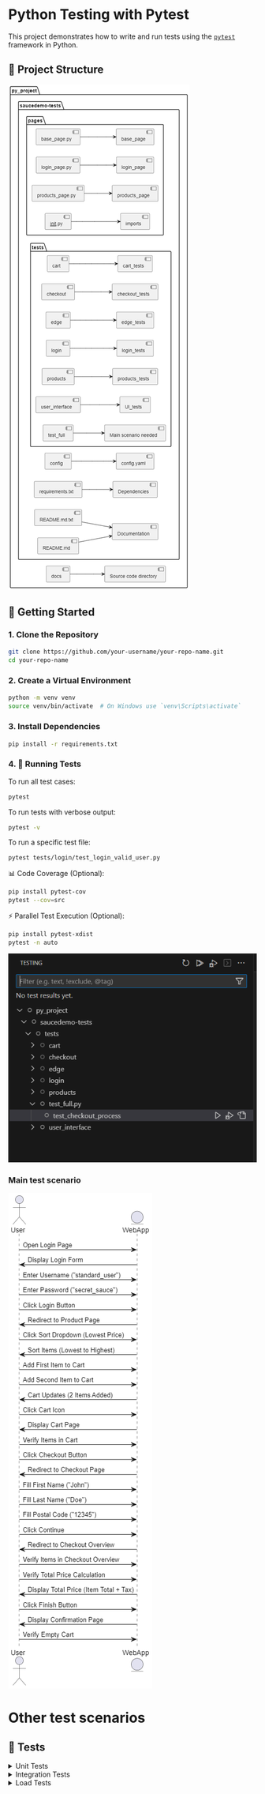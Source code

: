 # Python Testing with Pytest

This project demonstrates how to write and run tests using the [`pytest`](https://docs.pytest.org/) framework in Python.

## 📁 Project Structure
![Alt text](image.png)

## 🚀 Getting Started

### 1. Clone the Repository

```bash
git clone https://github.com/your-username/your-repo-name.git
cd your-repo-name
```
### 2. Create a Virtual Environment

```bash
python -m venv venv
source venv/bin/activate  # On Windows use `venv\Scripts\activate`
```

### 3. Install Dependencies

```bash
pip install -r requirements.txt
```

### 4. 🧪 Running Tests

To run all test cases:

```bash
pytest
```

To run tests with verbose output:

```bash
pytest -v
```

To run a specific test file:

```bash
pytest tests/login/test_login_valid_user.py
```


📊 Code Coverage (Optional):

```bash
pip install pytest-cov
pytest --cov=src
```

⚡ Parallel Test Execution (Optional):

```bash
pip install pytest-xdist
pytest -n auto
```

![Alt text](image-1.png)

### Main test scenario 

![Alt text](image-2.png)


# Other test scenarios

## :test_tube: Tests

<details>
    <summary>Unit Tests</summary>

### Unit Tests

To unit-test an event-sourced aggregate, it's to verify that the Aggregate produces the expected event as output given a specific set of input Events and a Command. This involves creating an Aggregate
instance, applying the input events to it, handling the command, and verifying the expected event output.

```csharp
[Fact]
public void CreateCartShouldRaiseCartCreated()
    => Given<ShoppingCart>()
        .When<Command.CreateCart>(new(_cartId, _customerId))
        .Then<DomainEvent.CartCreated>(
            @event => @event.CartId.Should().Be(_cartId),
            @event => @event.CustomerId.Should().Be(_customerId),
            @event => @event.Status.Should().Be(CartStatus.Active));
```

</details>

<details>
    <summary>Integration Tests</summary>

### Integration Tests

// TODO

</details>

<details>
    <summary>Load Tests</summary>

### Load Testing (K6)

```bash
docker run --network=internal --name k6 --rm -i grafana/k6 run - <test.js
```

</details>
